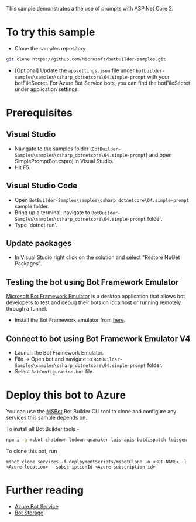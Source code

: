 This sample demonstrates a the use of prompts with ASP.Net Core 2.

# To try this sample
- Clone the samples repository
```bash
git clone https://github.com/Microsoft/botbuilder-samples.git
```
- [Optional] Update the `appsettings.json` file under `botbuilder-samples\samples\csharp_dotnetcore\04.simple-prompt` with your botFileSecret.  For Azure Bot Service bots, you can find the botFileSecret under application settings.
# Prerequisites
## Visual Studio
- Navigate to the samples folder (`BotBuilder-Samples\samples\csharp_dotnetcore\04.simple-prompt`) and open SimplePromptBot.csproj in Visual Studio.
- Hit F5.

## Visual Studio Code
- Open `BotBuilder-Samples\samples\csharp_dotnetcore\04.simple-prompt` sample folder.
- Bring up a terminal, navigate to `BotBuilder-Samples\samples\csharp_dotnetcore\04.simple-prompt` folder.
- Type 'dotnet run'.

## Update packages
- In Visual Studio right click on the solution and select "Restore NuGet Packages".

## Testing the bot using Bot Framework Emulator
[Microsoft Bot Framework Emulator](https://github.com/microsoft/botframework-emulator) is a desktop application that allows bot 
developers to test and debug their bots on localhost or running remotely through a tunnel.
- Install the Bot Framework emulator from [here](https://aka.ms/botframeworkemulator).

## Connect to bot using Bot Framework Emulator **V4**
- Launch the Bot Framework Emulator.
- File -> Open bot and navigate to `BotBuilder-Samples\samples\csharp_dotnetcore\04.simple-prompt` folder.
- Select `BotConfiguration.bot` file.
# Deploy this bot to Azure
You can use the [MSBot](https://github.com/microsoft/botbuilder-tools) Bot Builder CLI tool to clone and configure any services this sample depends on. 

To install all Bot Builder tools - 
```bash
npm i -g msbot chatdown ludown qnamaker luis-apis botdispatch luisgen
```
To clone this bot, run
```
msbot clone services -f deploymentScripts/msbotClone -n <BOT-NAME> -l <Azure-location> --subscriptionId <Azure-subscription-id>
```
# Further reading
- [Azure Bot Service](https://docs.microsoft.com/en-us/azure/bot-service/bot-service-overview-introduction?view=azure-bot-service-4.0)
- [Bot Storage](https://docs.microsoft.com/en-us/azure/bot-service/dotnet/bot-builder-dotnet-state?view=azure-bot-service-3.0&viewFallbackFrom=azure-bot-service-4.0)

